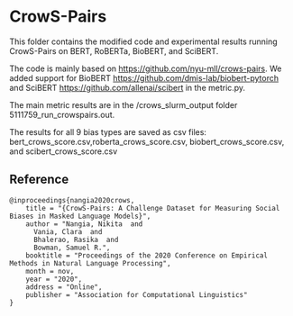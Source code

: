 # CrowS-Pairs

This folder contains the modified code and experimental results running CrowS-Pairs on BERT, RoBERTa, BioBERT, and SciBERT.

The code is mainly based on https://github.com/nyu-mll/crows-pairs. We added support for BioBERT https://github.com/dmis-lab/biobert-pytorch and SciBERT https://github.com/allenai/scibert in the metric.py.

The main metric results are in the /crows_slurm_output folder 5111759_run_crowspairs.out.

The results for all 9 bias types are saved as csv files: bert_crows_score.csv,roberta_crows_score.csv, biobert_crows_score.csv, and scibert_crows_score.csv

## Reference

```
@inproceedings{nangia2020crows,
    title = "{CrowS-Pairs: A Challenge Dataset for Measuring Social Biases in Masked Language Models}",
    author = "Nangia, Nikita  and
      Vania, Clara  and
      Bhalerao, Rasika  and
      Bowman, Samuel R.",
    booktitle = "Proceedings of the 2020 Conference on Empirical Methods in Natural Language Processing",
    month = nov,
    year = "2020",
    address = "Online",
    publisher = "Association for Computational Linguistics"
}
```




